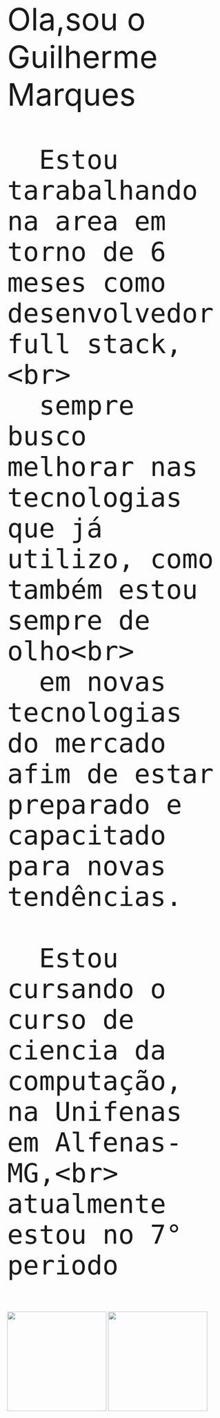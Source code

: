 <div style="font-size:72px">
      Ola,sou o Guilherme Marques
      
      Estou tarabalhando na area em torno de 6 meses como desenvolvedor full stack,<br>
      sempre busco melhorar nas tecnologias que já utilizo, como também estou sempre de olho<br>
      em novas tecnologias do mercado afim de estar preparado e capacitado para novas tendências.
      
      Estou cursando o curso de ciencia da computação, na Unifenas em Alfenas-MG,<br> atualmente estou no 7° periodo
</div>


<div>
      <a href="https://github.com/GuilhermeMPCosta"></a>
      <img height="230em" src="https://github-readme-stats.vercel.app/api?username=GuilhermeMPCosta&show_icons=true&theme=cobalt">
      <img height="230em" src="https://github-readme-stats.vercel.app/api/top-langs?username=GuilhermeMPCosta&show_icons=true&theme=cobalt">
</div>
